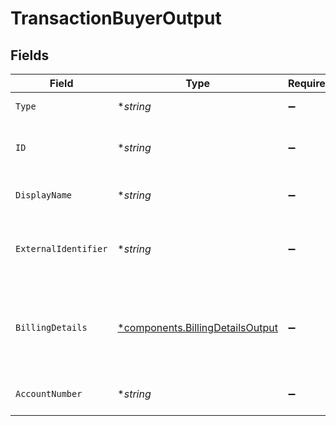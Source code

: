 # TransactionBuyerOutput


## Fields

| Field                                                                               | Type                                                                                | Required                                                                            | Description                                                                         | Example                                                                             |
| ----------------------------------------------------------------------------------- | ----------------------------------------------------------------------------------- | ----------------------------------------------------------------------------------- | ----------------------------------------------------------------------------------- | ----------------------------------------------------------------------------------- |
| `Type`                                                                              | **string*                                                                           | :heavy_minus_sign:                                                                  | Always `buyer`.                                                                     | buyer                                                                               |
| `ID`                                                                                | **string*                                                                           | :heavy_minus_sign:                                                                  | The ID for the buyer.                                                               | fe26475d-ec3e-4884-9553-f7356683f7f9                                                |
| `DisplayName`                                                                       | **string*                                                                           | :heavy_minus_sign:                                                                  | The display name for the buyer.                                                     | John Doe                                                                            |
| `ExternalIdentifier`                                                                | **string*                                                                           | :heavy_minus_sign:                                                                  | The merchant identifier for this buyer.                                             | buyer-12345                                                                         |
| `BillingDetails`                                                                    | [*components.BillingDetailsOutput](../../models/components/billingdetailsoutput.md) | :heavy_minus_sign:                                                                  | The billing name, address, email, and other fields for this buyer.                  |                                                                                     |
| `AccountNumber`                                                                     | **string*                                                                           | :heavy_minus_sign:                                                                  | The buyer account number.                                                           |                                                                                     |